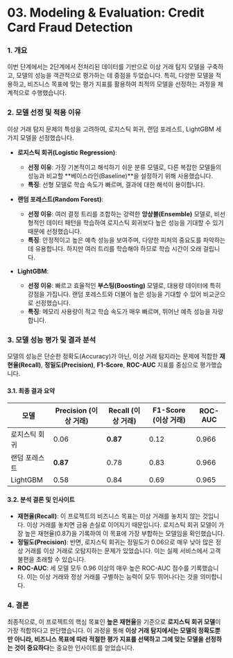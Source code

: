 # 03. Modeling & Evaluation: Credit Card Fraud Detection

### **1. 개요**
이번 단계에서는 2단계에서 전처리된 데이터를 기반으로 이상 거래 탐지 모델을 구축하고, 모델의 성능을 객관적으로 평가하는 데 중점을 두었습니다. 특히, 다양한 모델을 적용하고, 비즈니스 목표에 맞는 평가 지표를 활용하여 최적의 모델을 선정하는 과정을 체계적으로 수행했습니다.

### **2. 모델 선정 및 적용 이유**
이상 거래 탐지 문제의 특성을 고려하여, 로지스틱 회귀, 랜덤 포레스트, LightGBM 세 가지 모델을 선정했습니다.

* **로지스틱 회귀(Logistic Regression)**:
    * **선정 이유**: 가장 기본적이고 해석하기 쉬운 분류 모델로, 다른 복잡한 모델들의 성능과 비교할 **베이스라인(Baseline)**을 설정하기 위해 사용했습니다.
    * **특징**: 선형 모델로 학습 속도가 빠르며, 결과에 대한 해석이 용이합니다.

* **랜덤 포레스트(Random Forest)**:
    * **선정 이유**: 여러 결정 트리를 조합하는 강력한 **앙상블(Ensemble)** 모델로, 비선형적인 데이터 패턴을 학습하여 로지스틱 회귀보다 높은 성능을 기대할 수 있기 때문에 선정했습니다.
    * **특징**: 안정적이고 높은 예측 성능을 보여주며, 다양한 피처의 중요도를 파악하는 데 유용합니다. 하지만 여러 트리를 학습해야 하므로 학습 시간이 오래 걸립니다.

* **LightGBM**:
    * **선정 이유**: 빠르고 효율적인 **부스팅(Boosting)** 모델로, 대용량 데이터에 특히 강점을 가집니다. 랜덤 포레스트와 더불어 높은 성능을 기대할 수 있어 비교군으로 선정했습니다.
    * **특징**: 메모리 사용량이 적고 학습 속도가 매우 빠르며, 뛰어난 예측 성능을 자랑합니다.

### **3. 모델 성능 평가 및 결과 분석**

모델의 성능은 단순한 정확도(Accuracy)가 아닌, 이상 거래 탐지라는 문제에 적합한 **재현율(Recall)**, **정밀도(Precision)**, **F1-Score**, **ROC-AUC** 지표를 중심으로 평가했습니다.

#### **3.1. 최종 결과 요약**

| 모델 | Precision (이상 거래) | Recall (이상 거래) | F1-Score (이상 거래) | ROC-AUC |
|---|---|---|---|---|
| 로지스틱 회귀 | 0.06 | **0.87** | 0.12 | 0.966 |
| 랜덤 포레스트 | **0.87** | 0.78 | 0.83 | 0.966 |
| LightGBM | 0.58 | 0.84 | 0.69 | 0.965 |

#### **3.2. 분석 결론 및 인사이트**

* **재현율(Recall)**: 이 프로젝트의 비즈니스 목표는 이상 거래를 놓치지 않는 것입니다. 이상 거래를 놓치면 금융 손실로 이어지기 때문입니다. 로지스틱 회귀 모델이 가장 높은 재현율(0.87)을 기록하여 이 목표에 가장 부합하는 모델임을 확인했습니다.
* **정밀도(Precision)**: 반면, 로지스틱 회귀는 정밀도가 0.06으로 매우 낮아 많은 정상 거래를 이상 거래로 오탐지하는 문제가 있었습니다. 이는 실제 서비스에서 고객 불편을 초래할 수 있습니다.
* **ROC-AUC**: 세 모델 모두 0.96 이상의 매우 높은 ROC-AUC 점수를 기록했습니다. 이는 이상 거래와 정상 거래를 구별하는 능력이 모두 뛰어나다는 것을 의미합니다.

### **4. 결론**

최종적으로, 이 프로젝트의 핵심 목표인 **높은 재현율**을 기준으로 **로지스틱 회귀 모델**이 가장 적합하다고 판단했습니다. 이 과정을 통해 **이상 거래 탐지에서는 모델의 정확도뿐만 아니라, 비즈니스 목표에 따라 적절한 평가 지표를 선택하고 그에 맞는 모델을 선정하는 것이 중요하다**는 중요한 인사이트를 얻었습니다.
